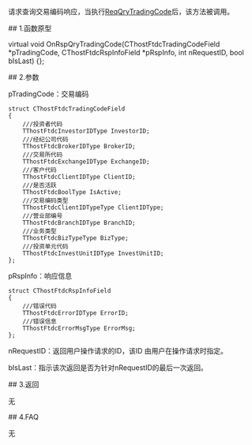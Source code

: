 <p>请求查询交易编码响应，当执行<a href="../../CTHOSTFTDCTRADERSPI/REQQRYTRADINGCODE/">ReqQryTradingCode</a>后，该方法被调用。</p>
<span class="anchor" id="ed7ceac1-a1fb-4a54-9fa3-1f08bc4774c9"></span>
## 1.函数原型
<p>virtual void OnRspQryTradingCode(CThostFtdcTradingCodeField *pTradingCode, CThostFtdcRspInfoField *pRspInfo, int nRequestID, bool bIsLast) {};</p>
<span class="anchor" id="050d1f5e-a6bd-4c0e-90fa-042e42396002"></span>
## 2.参数
<p>pTradingCode：交易编码</p>
<pre><code>struct CThostFtdcTradingCodeField
{
    ///投资者代码
    TThostFtdcInvestorIDType InvestorID;
    ///经纪公司代码
    TThostFtdcBrokerIDType BrokerID;
    ///交易所代码
    TThostFtdcExchangeIDType ExchangeID;
    ///客户代码
    TThostFtdcClientIDType ClientID;
    ///是否活跃
    TThostFtdcBoolType IsActive;
    ///交易编码类型
    TThostFtdcClientIDTypeType ClientIDType;
    ///营业部编号
    TThostFtdcBranchIDType BranchID;
    ///业务类型
    TThostFtdcBizTypeType BizType;
    ///投资单元代码
    TThostFtdcInvestUnitIDType InvestUnitID;
};
</code></pre>
<p>pRspInfo：响应信息</p>
<pre><code>struct CThostFtdcRspInfoField
{
    ///错误代码
    TThostFtdcErrorIDType ErrorID;
    ///错误信息
    TThostFtdcErrorMsgType ErrorMsg;
};
</code></pre>
<p>nRequestID：返回用户操作请求的ID，该ID 由用户在操作请求时指定。</p>
<p>bIsLast：指示该次返回是否为针对nRequestID的最后一次返回。</p>
<span class="anchor" id="dc3b863a-8c2b-4c9d-9197-a67ee20b3ffb"></span>
## 3.返回
<p>无</p>
<span class="anchor" id="294089f1-4101-4a84-9419-f09fe2b0d53a"></span>
## 4.FAQ
<p>无</p>
